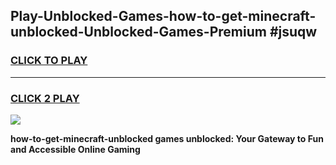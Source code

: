 
## Play-Unblocked-Games-how-to-get-minecraft-unblocked-Unblocked-Games-Premium #jsuqw
<h3>
<a href="https://premium.freeplayer.one?title=how-to-get-minecraft-unblocked&ref=12M">CLICK TO PLAY</a></h3>
<hr>

<h3>
<a href="https://premium.freeplayer.one?title=how-to-get-minecraft-unblocked&ref=12M">CLICK 2 PLAY</a>
  
</h3>

<a href="https://premium.freeplayer.one?title=how-to-get-minecraft-unblocked&ref=12M"><img src="https://clearcache.store/games.png"></a>


**how-to-get-minecraft-unblocked games unblocked: Your Gateway to Fun and Accessible Online Gaming**
